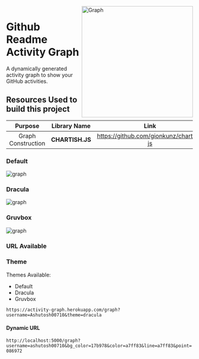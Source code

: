 <img align="right" src="https://github.com/Ashutosh00710/github-readme-activity-graph/blob/main/asset/graph.jpg" alt="Graph" height=300/>

# Github Readme Activity Graph

A dynamically generated activity graph to show your GitHub activities.

## Resources Used to build this project

|      Purpose       |  Library Name   |                   Link                    |
| :----------------: | :-------------: | :---------------------------------------: |
| Graph Construction | **CHARTISH.JS** | <https://github.com/gionkunz/chartist-js> |


### Default

<img src="https://activity-graph.herokuapp.com/graph?username=Ashutosh00710" alt="graph"/>

### Dracula

<img src="https://activity-graph.herokuapp.com/graph?username=Ashutosh00710&theme=dracula" alt="graph"/>

### Gruvbox

<img src="https://activity-graph.herokuapp.com/graph?username=Ashutosh00710&theme=gruvbox" alt="graph"/>

### URL Available

### Theme

Themes Available:

- Default
- Dracula
- Gruvbox

`https://activity-graph.herokuapp.com/graph?username=Ashutosh00710&theme=dracula`

#### Dynamic URL

`http://localhost:5000/graph?username=ashutosh00710&bg_color=17b978&color=a7ff83&line=a7ff83&point=086972`
